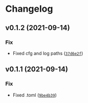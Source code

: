 # Changelog

<!--next-version-placeholder-->

## v0.1.2 (2021-09-14)
### Fix
* Fixed cfg and log paths ([`37d6e2f`](https://github.com/Snbnv/OAI_KPA_MKU/commit/37d6e2f42a62ee672b5da251551833dd6620b5dc))

## v0.1.1 (2021-09-14)
### Fix
* Fixed .toml ([`9be4b39`](https://github.com/Snbnv/OAI_KPA_MKU/commit/9be4b39278fbbf1f22001da2761d8b699241aa8b))
